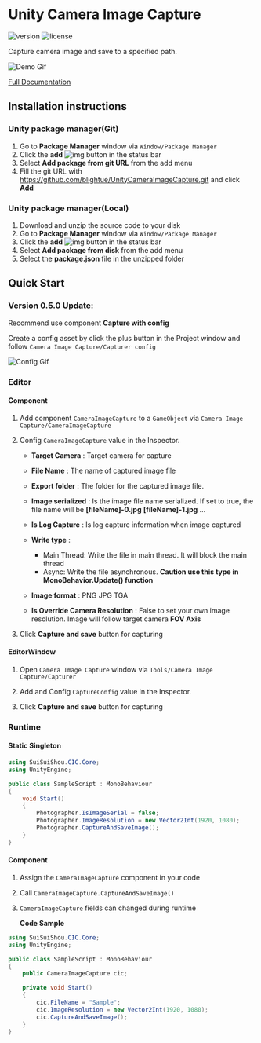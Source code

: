 # Unity Camera Image Capture

![version](https://badgen.net/badge/version/0.6.5/orange) ![license](https://badgen.net/github/license/blightue/unitycameraImagecapture)

Capture camera image and save to a specified path.

![Demo Gif](https://imgur.com/a/hLTTZzF)

[Full Documentation](https://i.imgur.com/DtMKPLW.gifv)

## Installation instructions

### Unity package manager(Git)

1. Go to **Package Manager** window via `Window/Package Manager`
2. Click the **add** ![img](https://docs.unity3d.com/uploads/Main/iconAdd.png) button in the status bar
3. Select **Add package from git URL** from the add menu
4. Fill the git URL with https://github.com/blightue/UnityCameraImageCapture.git and click **Add**

### Unity package manager(Local)

1. Download and unzip the source code to your disk
2. Go to **Package Manager** window via `Window/Package Manager`
3. Click the **add** ![img](https://docs.unity3d.com/uploads/Main/iconAdd.png) button in the status bar
4. Select **Add package from disk** from the add menu
5. Select the **package.json** file in the unzipped folder

## Quick Start

### Version 0.5.0 Update: 

Recommend use component **Capture with config**

Create a config asset by click the plus button in the Project window and follow `Camera Image Capture/Capturer config`

![Config Gif](https://i.imgur.com/f0kd8i9.gifv)

### Editor

#### Component

1. Add component `CameraImageCapture` to a `GameObject` via `Camera Image Capture/CameraImageCapture`

2. Config `CameraImageCapture` value in the Inspector.

   - **Target Camera** : Target camera for capture
   - **File Name** : The name of captured image file
   - **Export folder** : The folder for the captured image file.
   - **Image serialized** : Is the image file name serialized. If set to true, the file name will be **[fileName]-0.jpg** **[fileName]-1.jpg** ...
   - **Is Log Capture** : Is log capture information when image captured
   - **Write type** :
     - Main Thread: Write the file in main thread. It will block the main thread
     - Async: Write the file asynchronous. **Caution use this type in MonoBehavior.Update() function**

   - **Image format** : PNG JPG TGA
   - **Is Override Camera Resolution** : False to set your own image resolution. Image will follow target camera **FOV Axis**

3. Click **Capture and save** button for capturing

#### EditorWindow

1. Open `Camera Image Capture` window via `Tools/Camera Image Capture/Capturer`

2. Add and Config `CaptureConfig` value in the Inspector.

3. Click **Capture and save** button for capturing

### Runtime

#### Static Singleton

```c#
using SuiSuiShou.CIC.Core;
using UnityEngine;

public class SampleScript : MonoBehaviour
{
    void Start()
    {
        Photographer.IsImageSerial = false;
        Photographer.ImageResolution = new Vector2Int(1920, 1080);
        Photographer.CaptureAndSaveImage();
    }
}
```

#### Component

1. Assign the `CameraImageCapture` component  in your code

2. Call `CameraImageCapture.CaptureAndSaveImage()` 

3. `CameraImageCapture` fields can changed during runtime

   **Code Sample**

```c#
using SuiSuiShou.CIC.Core;
using UnityEngine;

public class SampleScript : MonoBehaviour
{
    public CameraImageCapture cic;

    private void Start()
    {
        cic.FileName = "Sample";
        cic.ImageResolution = new Vector2Int(1920, 1080);
        cic.CaptureAndSaveImage();
    }
}
```
